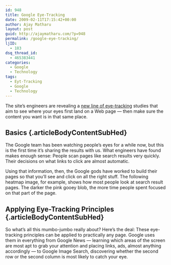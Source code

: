 ```yaml
---
id: 948
title: Google Eye-Tracking
date: 2009-02-11T17:15:42+00:00
author: Ajay Matharu
layout: post
guid: http://ajaymatharu.com/?p=948
permalink: /google-eye-tracking/
ljID:
  - 183
dsq_thread_id:
  - 465383441
categories:
  - Google
  - Technology
tags:
  - Eyt-Tracking
  - Google
  - Technology
---
```

The site’s engineers are revealing a <a href="http://googleblog.blogspot.com/2009/02/eye-tracking-studies-more-than-meets.html" target="_blank">new line of eye-tracking</a> studies that aim to see where your eyes first land on a Web page &#8212; then make sure the content you want is in that same place.

## Basics {.articleBodyContentSubHed}

The Google team has been watching people’s eyes for a while now, but this is the first time it’s sharing the results with us. What engineers have found makes enough sense: People scan pages like search results very quickly. Their decisions on what links to click are almost automatic.

Using that information, then, the Google gods have worked to build their pages so that you’ll see and click on all the right stuff. The following heatmap image, for example, shows how most people look at search result pages. The darker the pink gooey blob, the more time people spent focused on that part of the page.

## Applying Eye-Tracking Principles {.articleBodyContentSubHed}

So what’s all this mumbo-jumbo really about? Here’s the deal: These eye-tracking principles can be applied to practically any page. Google uses them in everything from Google News &#8212; learning which areas of the screen are most apt to grab your attention and placing links, ads, almost anything accordingly &#8212; to Google Image Search, discovering whether the second row or the second column is most likely to catch your eye.